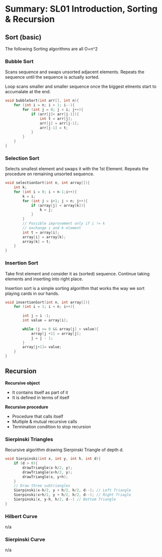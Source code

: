 # Summary: SL01 Introduction, Sorting & Recursion
## Sort (basic)
The following Sorting algorithms are all O=n^2 
### Bubble Sort
Scans sequence and swaps unsorted adjacent elements. Repeats the sequence until the sequence is actually sorted.

Loop scans smaller and smaller sequence once the biggest elments start to accumalate at the end.
```c
void bubbleSort(int arr[], int n){
    for (int i = n; i > 1; i--){
        for (int j = 0; j < i; j++){
            if (arr[j]< arr[j-1]){
                int t = arr[j];
                arr[j] = arr[j-1];
                arr[j-1] = t;
            }
        }    
    }
}
```
### Selection Sort
Selects smallest element and swaps it with the 1st Element. Repeats the procedure on remaining unsorted sequence.

```c
void selectionSort(int n, int array[]){
    int k;
    for (int i = 0; i < n-1;i++){
        k = i;
        for (int j = i+1; j < n; j++){
            if (array[j] < array[k]){
                k = j;
            }
        }
        // Possible improvement only if i != k
        // exchange i and k element
        int t = array[i];
        array[i] = array[k];
        array[k] = t;
    }
}
```
### Insertion Sort
Take first element and consider it as (sorted) sequence. Continue taking elements and inserting into right place.

Insertion sort is a simple sorting algorithm that works the way we sort playing cards in our hands.

```c
void insertionSort(int n, int array[]){
    for (int i = 1; i < n; i++){
        
        int j = i -1;
        int value = array[i];

        while (j >= 0 && array[j] > value){
            array[j +1] = array[j];
            j = j - 1;
        }
        array[j+1]= value;
    }
}
```
## Recursion
**Recursive object**
* It contains itself as part of it
* It is defined in terms of itself

**Recursive procedure**
* Procedure that calls itself
* Multiple & mutual recursive calls
* Termination condition to stop recursion
### Sierpinski Triangles
Recursive algorithm drawing Sierpinski Triangle of depth d.

```c
void Sierpinski(int x, int y, int h, int d){
    if (d > 0){
        drawTriangle(x-h/2, y);
        drawTriangle(x+h/2, y);
        drawTriangle(x, y+h);
    }
    // Draw three subtriangles
    Sierpinski(x-h/2, y + h/2, h/2, d--); // Left Triangle
    Sierpinski(x+h/2, y + h/2, h/2, d--); // Right Triagle
    Sierpinski(x, y-h, h/2, d--) // Bottom Triangle
}
```
### Hilbert Curve
n/a
### Sierpinski Curve
n/a